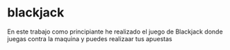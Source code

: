 # blackjack
 
En este trabajo como principiante he realizado el juego de Blackjack donde juegas contra la maquina y puedes realizaar tus apuestas
